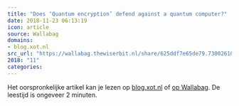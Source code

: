 ```yaml
---
title: "Does ‘Quantum encryption’ defend against a quantum computer?"
date: 2018-11-23 06:13:19
icon: article
source: Wallabag
domains:
- blog.xot.nl
src_url: "https://wallabag.thewiserbit.nl/share/625ddf7e65de79.73002610"
2018: "11"
categories:
---
```

Het oorspronkelijke artikel kan je lezen op [blog.xot.nl](http://blog.xot.nl/2016/05/18/does-quantum-encryption-defend-against-a-quantum-computer/) of [op Wallabag](https://wallabag.thewiserbit.nl/share/625ddf7e65de79.73002610). De leestijd is ongeveer 2 minuten.